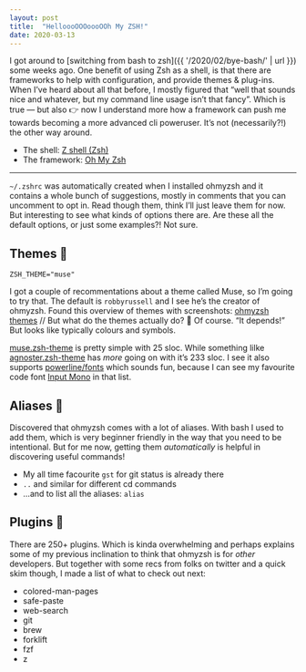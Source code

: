 ```yaml
---
layout: post
title:  "HelloooOOOoooOOh My ZSH!"
date: 2020-03-13
---
```


I got around to [switching from bash to zsh]({{ '/2020/02/bye-bash/' | url }}) some weeks ago. One benefit of using Zsh as a shell, is that there are frameworks to help with configuration, and provide themes & plug-ins. When I’ve heard about all that before, I mostly figured that “well that sounds nice and whatever, but my command line usage isn’t that fancy”. Which is true — but also 👉 now I understand more how a framework can push me towards becoming a more advanced cli poweruser. It’s not (necessarily?!) the other way around.

* The shell: [Z shell (Zsh)](https://en.wikipedia.org/wiki/Z_shell)
* The framework: [Oh My Zsh](https://github.com/ohmyzsh/ohmyzsh)

---

`~/.zshrc` was automatically created when I installed ohmyzsh and it contains a whole bunch of suggestions, mostly in comments that you can uncomment to opt in. Read though them, think I’ll just leave them for now. But interesting to see what kinds of options there are. Are these all the default options, or just some examples?! Not sure.

## Themes 🎨

```
ZSH_THEME="muse"
```

I got a couple of recommentations about a theme called Muse, so I’m going to try that. The default is `robbyrussell` and I see he’s the creator of ohmyzsh. Found this overview of themes with screenshots: [ohmyzsh themes](https://github.com/ohmyzsh/ohmyzsh/wiki/Themes) // But what do the themes actually do? 🤔 Of course. “It depends!” But looks like typically colours and symbols.

[muse.zsh-theme](https://github.com/ohmyzsh/ohmyzsh/blob/master/themes/muse.zsh-theme) is pretty simple with 25 sloc. While something lilke [agnoster.zsh-theme](https://github.com/ohmyzsh/ohmyzsh/blob/master/themes/agnoster.zsh-theme) has _more_ going on with it’s 233 sloc. I see it also supports [powerline/fonts](https://github.com/powerline/fonts) which sounds fun, because I can see my favourite code font [Input Mono](https://input.fontbureau.com/) in that list.


## Aliases 📛

Discovered that ohmyzsh comes with a lot of aliases. With bash I used to add them, which is very beginner friendly in the way that you need to be intentional. But for me now, getting them _automatically_ is helpful in discovering useful commands!

* My all time facourite `gst` for git status is already there
* `..` and similar for different cd commands
* …and to list all the aliases: `alias`

## Plugins 🤖

There are 250+ plugins. Which is kinda overwhelming and perhaps explains some of my previous inclination to think that ohmyzsh is for _other_ developers. But together with some recs from folks on twitter and a quick skim though, I made a list of what to check out next:

* colored-man-pages
* safe-paste
* web-search
* git
* brew
* forklift
* fzf
* z
